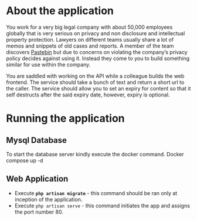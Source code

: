 # About the application

You work for a very big legal company with about 50,000 employees globally that is very serious on privacy and non disclosure and intellectual property protection. Lawyers on different teams usually share a lot of memos and snippets of old cases and reports. A member of the team discovers [Pastebin](https://pastebin.com/) but due to concerns on violating the company’s privacy policy decides against using it. Instead they come to you to build something similar for use within the company.

You are saddled with working on the API while a colleague builds the web frontend. 
The service should take a bunch of text and return a short url to the caller.
The service should allow you to set an expiry for content so that it self destructs after the said expiry date, however, expiry is optional.

# Running the application
## Mysql Database
To start the database server kindly execute the docker command.
Docker compose up -d

## Web Application
- Execute **`php artisan migrate`** - this command should be ran only at inception of the application.
- Execute `php artisan serve` - this command initiates the app and assigns the port number 80.